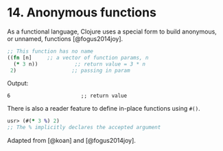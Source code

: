 # 14. Anonymous functions

As a functional language, Clojure uses a special form to build anonymous, or unnamed, functions [@fogus2014joy].

```clojure
;; This function has no name
((fn [n]     ;; a vector of function params, n
  (* 3 n))            ;; return value = 3 * n
 2)                  ;; passing in param
```

Output:


```
6                       ;; return value
```

There is also a reader feature to define in-place functions using `#()`.


``` clojure
usr> (#(* 3 %) 2)  
;; The % implicitly declares the accepted argument
```
Adapted from [@koan] and [@fogus2014joy].


